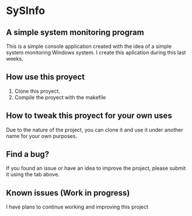 # SySInfo

## A simple system monitoring program

This is a simple console application  created with the idea of a simple system monitoring Windows system. I create this aplication during this last weeks.

## How use this proyect
1. Clone this proyect.
2. Compile the proyect with the makefile

## How to tweak this proyect for your own uses
Due to the nature of the project, you can clone it and use it under another name for your own purposes.

## Find a bug?
If you found an issue or have an idea to improve the project, please submit it using the tab above.

## Known issues (Work in progress)
I have plans to continue working and improving this project


